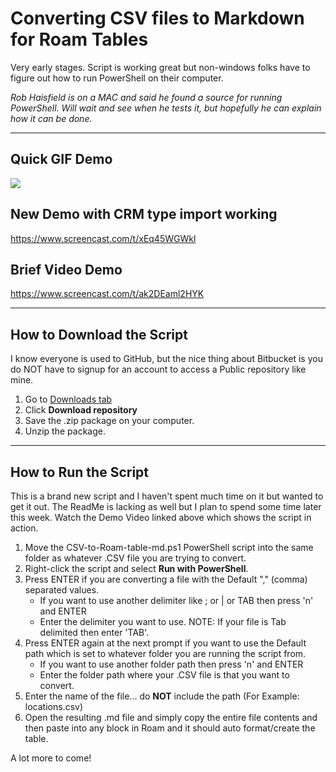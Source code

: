 # Converting CSV files to Markdown for Roam Tables

Very early stages. Script is working great but non-windows folks have to figure out how to run PowerShell on their computer.

*Rob Haisfield is on a MAC and said he found a source for running PowerShell. Will wait and see when he tests it, but hopefully he can explain how it can be done.*

---

## Quick GIF Demo

![](https://user-images.githubusercontent.com/64155612/80481042-90c72200-8906-11ea-96cd-0f5c7dd7a2ba.gif)

## New Demo with CRM type import working

https://www.screencast.com/t/xEq45WGWkl

## Brief Video Demo

https://www.screencast.com/t/ak2DEaml2HYK

---

## How to Download the Script

I know everyone is used to GitHub, but the nice thing about Bitbucket is you do NOT have to signup for an account to access a Public repository like mine.

1. Go to [Downloads tab](https://bitbucket.org/murf/csv-to-roam-table-md/downloads/)
2. Click **Download repository**
3. Save the .zip package on your computer.
4. Unzip the package.

---

## How to Run the Script

This is a brand new script and I haven't spent much time on it but wanted to get it out. The ReadMe is lacking as well but I plan to spend some time later this week. Watch the Demo Video linked above which shows the script in action.

1. Move the CSV-to-Roam-table-md.ps1 PowerShell script into the same folder as whatever .CSV file you are trying to convert.
2. Right-click the script and select **Run with PowerShell**.
3. Press ENTER if you are converting a file with the Default "," (comma) separated values.
    * If you want to use another delimiter like ; or | or TAB then press 'n' and ENTER
    * Enter the delimiter you want to use. NOTE: If your file is Tab delimited then enter 'TAB'.
4. Press ENTER again at the next prompt if you want to use the Default path which is set to whatever folder you are running the script from.
    * If you want to use another folder path then press 'n' and ENTER
    * Enter the folder path where your .CSV file is that you want to convert.
5. Enter the name of the file... do **NOT** include the path (For Example: locations.csv)
6. Open the resulting .md file and simply copy the entire file contents and then paste into any block in Roam and it should auto format/create the table.

A lot more to come!
